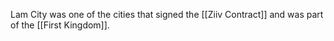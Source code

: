 Lam City was one of the cities that signed the [[Ziiv Contract]] and was part of the [[First Kingdom]].